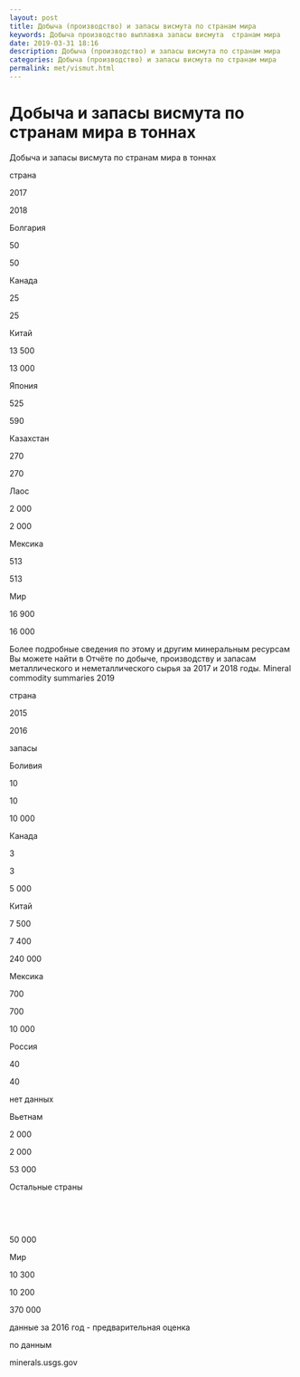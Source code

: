 ```yaml
---
layout: post
title: Добыча (производство) и запасы висмута по странам мира
keywords: Добыча производство выплавка запасы висмута  странам мира
date: 2019-03-31 18:16
description: Добыча (производство) и запасы висмута по странам мира
categories: Добыча (производство) и запасы висмута по странам мира
permalink: met/vismut.html
---
```


# Добыча и запасы висмута по странам мира в тоннах




Добыча и запасы висмута по странам мира в тоннах








страна


2017


2018






Болгария


50


50






Канада


25


25






Китай


13 500


13 000






Япония


525


590






Казахстан


270


270






Лаос


2 000


2 000






Мексика


513


513






Мир


16 900


16 000









Более подробные сведения по этому и другим минеральным ресурсам Вы можете найти в 
Отчёте по добыче, производству и запасам металлического и неметаллического сырья за 2017 и 2018 годы. Mineral commodity summaries 2019
	








страна


2015


2016


запасы






Боливия


10


10


10 000






Канада


3


3


5 000






Китай


7 500


7 400


240 000






Мексика


700


700


10 000






Россия


40


40


нет данных






Вьетнам


2 000


2 000


53 000






Остальные страны


 


 


50 000






Мир


10 300


10 200


370 000








данные за 2016 год - предварительная оценка


по данным


minerals.usgs.gov


			
			
